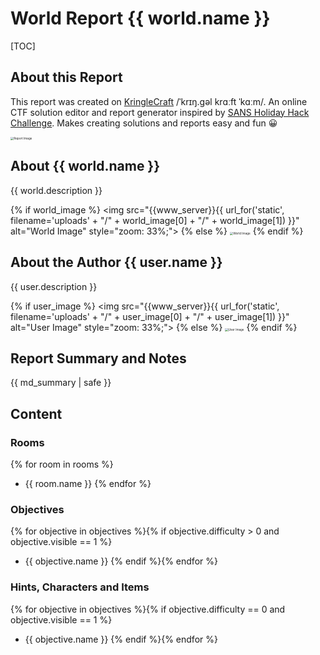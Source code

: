 # World Report {{ world.name }}

[TOC]

## About this Report

This report was created on [KringleCraft](https://www.kringlecraft.com) /ˈkrɪŋ.ɡəl krɑːft ˈkɑːm/. An online CTF solution editor and report generator inspired by [SANS Holiday Hack Challenge](https://www.sans.org/mlp/holiday-hack-challenge/). Makes creating solutions and reports easy and fun 😀

<img src="{{www_server}}{{ url_for('static', filename='img/kringle_logo_t.png') }}" alt="Report Image" style="zoom: 33%;">

## About {{ world.name }}

{{ world.description }}

{%  if world_image %}
<img src="{{www_server}}{{ url_for('static', filename='uploads' + "/" + world_image[0] + "/" + world_image[1]) }}" alt="World Image" style="zoom: 33%;">
{% else %}
<img src="{{www_server}}{{ url_for('static', filename='img/not_found.jpg') }}" alt="World Image" style="zoom: 33%;">
{% endif %}

## About the Author {{ user.name }}

{{ user.description }}

{%  if user_image %}
<img src="{{www_server}}{{ url_for('static', filename='uploads' + "/" + user_image[0] + "/" + user_image[1]) }}" alt="User Image" style="zoom: 33%;">
{% else %}
<img src="{{www_server}}{{ url_for('static', filename='img/not_found.jpg') }}" alt="User Image" style="zoom: 33%;">
{% endif %}

## Report Summary and Notes

{{ md_summary | safe }}

## Content

### Rooms

{% for room in rooms %}
* {{ room.name }}
{% endfor %}

### Objectives

{% for objective in objectives %}{% if objective.difficulty > 0 and objective.visible == 1 %}
* {{ objective.name }}
{% endif %}{% endfor %}

### Hints, Characters and Items

{% for objective in objectives %}{% if objective.difficulty == 0 and objective.visible == 1 %}
* {{ objective.name }}
{% endif %}{% endfor %}
